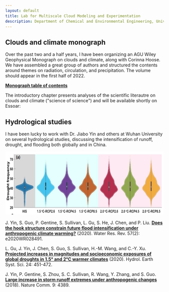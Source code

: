 ```yaml
---
layout: default
title: Lab for Multiscale Cloud Modeling and Experimentation
description: Department of Chemical and Environmental Engineering, University of Arizona
---
```


## Clouds and climate monograph

Over the past two and a half years, I have been organizing an AGU Wiley Geophysical Monograph on clouds and climate, along with Corinna Hoose. We have assembled a great group of authors and structured the contents around themes on radiation, circulation, and precipitation. The volume should appear in the first half of 2022. 

**[Monograph table of contents](/Files/git-toc-v3.pdf)**

The introductory chapter presents analyses of the scientific literautre on clouds and climate ("science of science") and will be available shortly on Essoar:

## Hydrological studies

I have been lucky to work with Dr. Jiabo Yin and others at Wuhan University on several hydrological studies, discussing the intensification of runoff, drought, and flooding both globally and in China.

<img src="/Files/drought-severity.PNG" width="600" height="200" />

J. Yin, S. Guo, P. Gentine, S. Sullivan, L. Gu, S. He, J. Chen, and P. Liu. **[Does the hook structure constrain future flood intensification under anthropogenic climate warming?](https://agupubs.onlinelibrary.wiley.com/doi/abs/10.1029/2020WR028491)** (2020). Water Res. Rev. 57(2): e2020WR028491.

L. Gu, J. Yin, J. Chen, S. Guo, S. Sullivan, H.-M. Wang, and C.-Y. Xu. **[Projected increases in magnitudes and socioeconomic exposures of global droughts in 1.5° and 2°C warmer climates](https://hess.copernicus.org/articles/24/451/2020/)** (2020). Hydrol. Earth Syst. Sci. 24: 451-472. 

J. Yin, P. Gentine, S. Zhou, S. C. Sullivan, R. Wang, Y. Zhang, and S. Guo. **[Large increase in storm runoff extremes under anthropogenic changes](https://www.nature.com/articles/s41467-018-06765-2)** (2018). Nature Comm. 9: 4389.  
